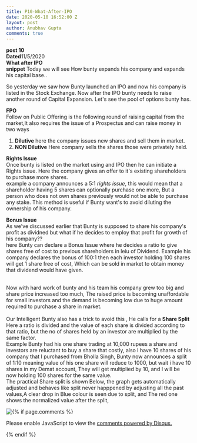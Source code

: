 ```yaml
---
title: P10-What-After-IPO
date: 2020-05-10 16:52:00 Z
layout: post
author: Anubhav Gupta
comments: true
---
```


<style>
    header{
      
     background-color: rgba(249, 241 ,241 , 0.7);
         font-weight: bolder;
         font-size: larger;
         font-family: fantasy;
        }
    
      div{
        background-image: url("https://i.postimg.cc/y6fw6m3Y/yoann-siloine-dyax-Q-ao-GWY-unsplash.jpg");
      }
      </style>

**post 10** <br/>
**Dated**11/5/2020<br/>
**What after IPO** <br/>
**snippet** Today we will see How bunty expands his company and expands his capital base..<br/>

So yesterday we saw how Bunty launched an IPO and now his company is listed in the Stock Exchange. Now after the IPO bunty needs to raise another round of Capital Expansion. Let's see the pool of options bunty has.<br/>

**FPO**<br/>
Follow on Public Offering is the following round of raising capital from the market,It also requires the issue of a Prospectus and can raise money in two ways<br/>
1. **Dilutive** here the company issues new shares and sell them in market.
2. **NON Dilutive** Here company sells the shares those were privately held.

**Rights Issue**<br/> 
Once bunty is listed on the market using and IPO then he can initiate a Rights issue. Here the company gives an offer to it's existing shareholders to purchase more shares.<br/>
example a company announces a 5:1 *rights issue*, this would mean that a shareholder having 5 shares can optionally purchase one more, But a person who does not own shares previously would not be able to purchase any stake. This method is useful if Bunty want's to avoid diluting the ownership of his company.<br/>

**Bonus Issue**<br/>
As we've discussed earlier that Bunty is supposed to share his company's profit as dividned but what if he decides to employ that profit for growth of his company??<br/>
here Bunty can declare a Bonus Issue where he decides a ratio to give shares free of cost to previous shareholders in leiu of Dividend. Example his company declares the bonus of 100:1 then each investor holding 100 shares will get 1 share free of cost, Which can be sold in market to obtain money that dividend would have given.<br/><br/>

Now with hard work of bunty and his team his company grew too big and share price increased too much, The raised price is becoming unaffordable for small investors and the demand is becoming low due to huge amount required to purchase a share in market.<br/><br/>
Our Intelligent Bunty also has a trick to avoid this , He calls for a **Share Split**<br/>
Here a ratio is divided and  the value of each share is divided according to that ratio, but the no of shares held by an investor are multiplied by the same factor.<br/>
Example Bunty had his one share trading at 10,000 rupees a share and investors are reluctant to buy a share that costly, also I have 10 shares of his company that I purchased from Bholla Singh, Bunty now announces a split of 1:10 meaning value of his one share will reduce to 1000, but wait i have 10 shares in my Demat account, They will get multiplied by 10, and I will be now holding 100 shares for the same value.<br/>
The practical Share split is shown Below, the graph gets automatically adjusted and behaves like split never happpened by adjusting all the past values,A clear drop in  Blue colour is seen due to split, and The red one shows the normalized value after the split,<br/>


<img style="float:left" src="https://i.postimg.cc/FFDCySHz/main-qimg-d0c414b65cd86b752c8f9b17c63ad360.gif">



{% if page.comments %}

<div id="disqus_thread"></div>
<script>
(function() { // DON'T EDIT BELOW THIS LINE
var d = document, s = d.createElement('script');
s.src = 'https://https-gupta-anubhav12-github-io-fortheloveofnifty.disqus.com/embed.js';
s.setAttribute('data-timestamp', +new Date());
(d.head || d.body).appendChild(s);
})();
</script>
<noscript>Please enable JavaScript to view the <a href="https://disqus.com/?ref_noscript">comments powered by Disqus.</a></noscript>

{% endif %}